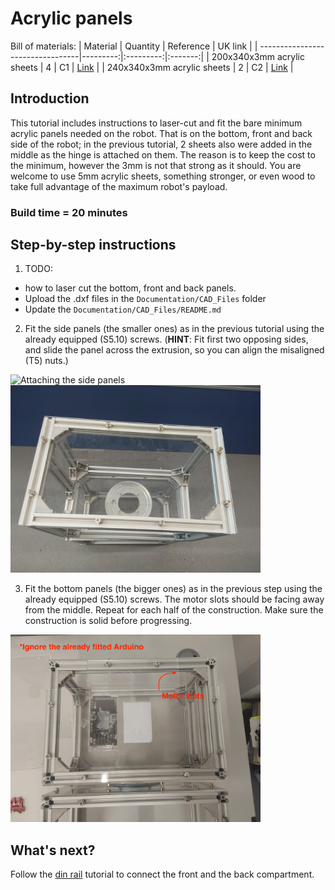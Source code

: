 # Acrylic panels

Bill of materials:
| Material                         | Quantity | Reference | UK link |
| ---------------------------------|---------:|:---------:|:-------:|
| 200x340x3mm acrylic sheets | 4 | C1 | [Link](https://www.acrylicsheetcuttosize.co.uk/product/clear-acrylic-sheet/) |
| 240x340x3mm acrylic sheets | 2 | C2 | [Link](https://www.acrylicsheetcuttosize.co.uk/product/clear-acrylic-sheet/) |


## Introduction

This tutorial includes instructions to laser-cut and fit the bare minimum acrylic panels needed on the robot. That is on the bottom, front and back side of the robot; in the previous tutorial, 2 sheets also were added in the middle as the hinge is attached on them. The reason is to keep the cost to the minimum, however the 3mm is not that strong as it should. You are welcome to use 5mm acrylic sheets, something stronger, or even wood to take full advantage of the maximum robot's payload.

### Build time = 20 minutes

## Step-by-step instructions

1. TODO: 
 - how to laser cut the bottom, front and back panels.
 - Upload the .dxf files in the `Documentation/CAD_Files` folder
 - Update the `Documentation/CAD_Files/README.md`

2. Fit the side panels (the smaller ones) as in the previous tutorial using the already equipped (S5.10) screws. (**HINT**: Fit first two opposing sides, and slide the panel across the extrusion, so you can align the misaligned (T5) nuts.)

<p float="center">
  <img src="../Documentation/Images/front_back_panels_1.jpeg" title="Attaching the side panels" width="400"/>
  <img src="../images/front_back_panels_2.png" title="Attaching the side panels" width="400"/>
</p>

3. Fit the bottom panels (the bigger ones) as in the previous step using the already equipped (S5.10) screws. The motor slots should be facing away from the middle. Repeat for each half of the construction. Make sure the construction is solid before progressing.

<p float="center">
  <img src="../images/bottom_panels.jpeg" title="Attaching the bottom panels" width="400"/>
</p>


## What's next?

Follow the [din rail](./din_rail.md) tutorial to connect the front and the back compartment.
